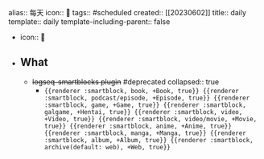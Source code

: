 alias:: 每天
icon:: 📅
tags:: #scheduled
created:: [[20230602]]
title:: daily
template:: daily
template-including-parent:: false

  - icon:: 📅
- ## What
  - ~~logseq-smartblocks plugin~~ #deprecated
    collapsed:: true
    - `{{renderer :smartblock, book, +Book, true}} {{renderer :smartblock, podcast/episode, +Episode, true}} {{renderer :smartblock, game, +Game, true}} {{renderer :smartblock, galgame, +Hentai, true}} {{renderer :smartblock, video, +Video, true}} {{renderer :smartblock, video/movie, +Movie, true}} {{renderer :smartblock, anime, +Anime, true}} {{renderer :smartblock, manga, +Manga, true}} {{renderer :smartblock, album, +Album, true}} {{renderer :smartblock, archive(default: web), +Web, true}}`